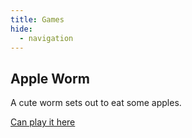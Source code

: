 ```yaml
---
title: Games
hide:
  - navigation
---
```



## Apple Worm

A cute worm sets out to eat some apples. 

[Can play it here](./../../docs/AppleWorm/index.html)

